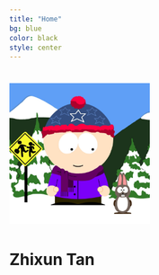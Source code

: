 ```yaml
---
title: "Home"
bg: blue
color: black
style: center
---
```


# <img src="img/sp-avatar.png" width="250">

# Zhixun Tan